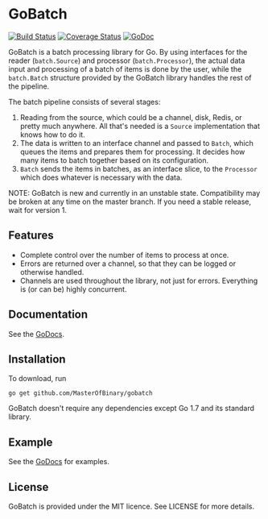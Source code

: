 GoBatch
=======

[![Build Status](https://travis-ci.org/MasterOfBinary/gobatch.svg?branch=master)](https://travis-ci.org/MasterOfBinary/gobatch)
[![Coverage Status](https://coveralls.io/repos/github/MasterOfBinary/gobatch/badge.svg?branch=master)](https://coveralls.io/github/MasterOfBinary/gobatch?branch=master)
[![GoDoc](https://godoc.org/github.com/MasterOfBinary/gobatch?status.svg)](https://godoc.org/github.com/MasterOfBinary/gobatch)

GoBatch is a batch processing library for Go. By using interfaces for the
reader (`batch.Source`) and processor (`batch.Processor`), the actual
data input and processing of a batch of items is done by the user, while the
`batch.Batch` structure provided by the GoBatch library handles the rest of the
pipeline.

The batch pipeline consists of several stages:

1. Reading from the source, which could be a channel, disk, Redis, or pretty
much anywhere. All that's needed is a `Source` implementation that knows how to
do it.
2. The data is written to an interface channel and passed to `Batch`, which queues
the items and prepares them for processing. It decides how many items to batch
together based on its configuration.
3. `Batch` sends the items in batches, as an interface slice, to the `Processor`
which does whatever is necessary with the data.

NOTE: GoBatch is new and currently in an unstable state. Compatibility may be
broken at any time on the master branch. If you need a stable release, wait for
version 1.

Features
--------

* Complete control over the number of items to process at once.
* Errors are returned over a channel, so that they can be logged or otherwise
handled.
* Channels are used throughout the library, not just for errors. Everything is
(or can be) highly concurrent.

Documentation
-------------

See the [GoDocs](https://godoc.org/github.com/MasterOfBinary/gobatch).

Installation
------------

To download, run

    go get github.com/MasterOfBinary/gobatch

GoBatch doesn't require any dependencies except Go 1.7 and its standard library.

Example
-------

See the [GoDocs](https://godoc.org/github.com/MasterOfBinary/gobatch) for examples.

License
-------

GoBatch is provided under the MIT licence. See LICENSE for more details.